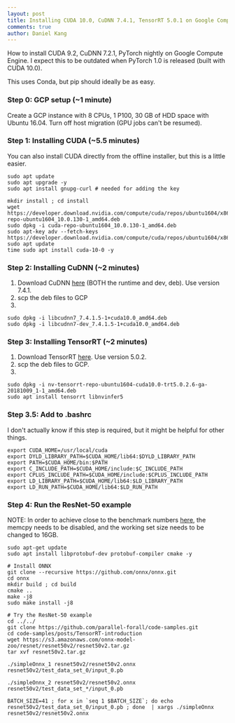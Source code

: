 ```yaml
---
layout: post
title: Installing CUDA 10.0, CuDNN 7.4.1, TensorRT 5.0.1 on Google Compute Engine
comments: true
author: Daniel Kang
---
```


How to install CUDA 9.2, CuDNN 7.2.1, PyTorch nightly on Google Compute Engine. I expect this to be
outdated when PyTorch 1.0 is released (built with CUDA 10.0).

This uses Conda, but pip should ideally be as easy.


### Step 0: GCP setup (~1 minute)

Create a GCP instance with 8 CPUs, 1 P100, 30 GB of HDD space with Ubuntu 16.04. Turn off host
migration (GPU jobs can't be resumed).


### Step 1: Installing CUDA (~5.5 minutes)

You can also install CUDA directly from the offline installer, but this is a little easier.

```
sudo apt update
sudo apt upgrade -y
sudo apt install gnupg-curl # needed for adding the key

mkdir install ; cd install
wget https://developer.download.nvidia.com/compute/cuda/repos/ubuntu1604/x86_64/cuda-repo-ubuntu1604_10.0.130-1_amd64.deb
sudo dpkg -i cuda-repo-ubuntu1604_10.0.130-1_amd64.deb
sudo apt-key adv --fetch-keys https://developer.download.nvidia.com/compute/cuda/repos/ubuntu1604/x86_64/7fa2af80.pub
sudo apt update
time sudo apt install cuda-10-0 -y
```


### Step 2: Installing CuDNN (~2 minutes)

1. Download CuDNN [here](https://developer.nvidia.com/rdp/cudnn-download) (BOTH the runtime and dev, deb). Use version 7.4.1.
2. scp the deb files to GCP
3.
```
sudo dpkg -i libcudnn7_7.4.1.5-1+cuda10.0_amd64.deb
sudo dpkg -i libcudnn7-dev_7.4.1.5-1+cuda10.0_amd64.deb
```


### Step 3: Installing TensorRT (~2 minutes)

1. Download TensorRT [here](https://developer.nvidia.com/nvidia-tensorrt-5x-download). Use version
   5.0.2.
2. scp the deb files to GCP.
3.
```
sudo dpkg -i nv-tensorrt-repo-ubuntu1604-cuda10.0-trt5.0.2.6-ga-20181009_1-1_amd64.deb
sudo apt install tensorrt libnvinfer5
```

### Step 3.5: Add to .bashrc

I don't actually know if this step is required, but it might be helpful for other things.
```
export CUDA_HOME=/usr/local/cuda
export DYLD_LIBRARY_PATH=$CUDA_HOME/lib64:$DYLD_LIBRARY_PATH
export PATH=$CUDA_HOME/bin:$PATH
export C_INCLUDE_PATH=$CUDA_HOME/include:$C_INCLUDE_PATH
export CPLUS_INCLUDE_PATH=$CUDA_HOME/include:$CPLUS_INCLUDE_PATH
export LD_LIBRARY_PATH=$CUDA_HOME/lib64:$LD_LIBRARY_PATH
export LD_RUN_PATH=$CUDA_HOME/lib64:$LD_RUN_PATH
```


### Step 4: Run the ResNet-50 example

NOTE: In order to achieve close to the benchmark numbers [here](https://developer.nvidia.com/deep-learning-performance-training-inference),
the memcpy needs to be disabled, and the working set size needs to be changed to 16GB.

```
sudo apt-get update
sudo apt install libprotobuf-dev protobuf-compiler cmake -y

# Install ONNX
git clone --recursive https://github.com/onnx/onnx.git
cd onnx
mkdir build ; cd build
cmake ..
make -j8
sudo make install -j8

# Try the ResNet-50 example
cd ../../
git clone https://github.com/parallel-forall/code-samples.git
cd code-samples/posts/TensorRT-introduction
wget https://s3.amazonaws.com/onnx-model-zoo/resnet/resnet50v2/resnet50v2.tar.gz
tar xvf resnet50v2.tar.gz

./simpleOnnx_1 resnet50v2/resnet50v2.onnx resnet50v2/test_data_set_0/input_0.pb

./simpleOnnx_2 resnet50v2/resnet50v2.onnx resnet50v2/test_data_set_*/input_0.pb

BATCH_SIZE=41 ; for x in `seq 1 $BATCH_SIZE`; do echo resnet50v2/test_data_set_0/input_0.pb ; done  | xargs ./simpleOnnx resnet50v2/resnet50v2.onnx
```
